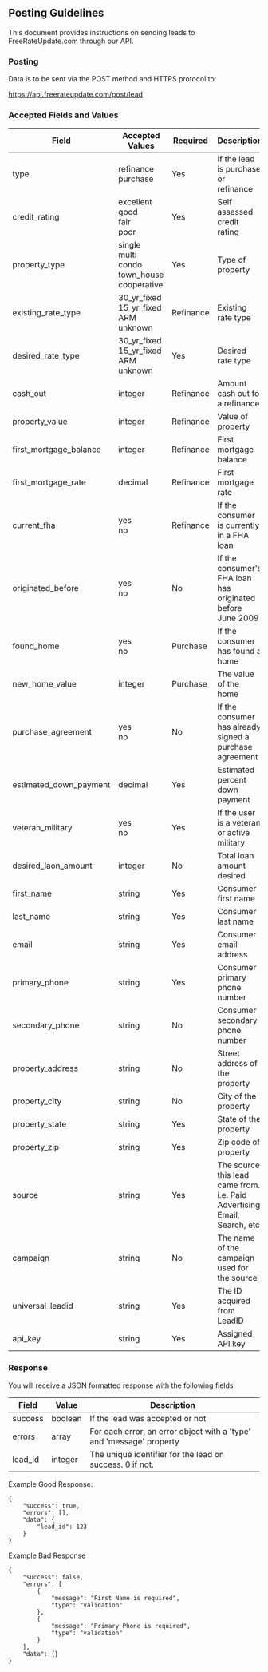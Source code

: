 ## Posting Guidelines

This document provides instructions on sending leads to FreeRateUpdate.com through our API. 

### Posting

Data is to be sent via the POST method and HTTPS protocol to:

https://api.freerateupdate.com/post/lead

### Accepted Fields and Values

Field | Accepted Values | Required | Description
------| --------------- | -------- | -----------
type | refinance<br>purchase | Yes | If the lead is purchase or refinance
credit_rating | excellent<br>good<br>fair<br>poor | Yes | Self assessed credit rating
property_type | single<br>multi<br>condo<br>town_house<br>cooperative | Yes | Type of property
existing_rate_type | 30_yr_fixed<br>15_yr_fixed<br>ARM<br>unknown | Refinance | Existing rate type
desired_rate_type | 30_yr_fixed<br>15_yr_fixed<br>ARM<br>unknown | Yes | Desired rate type
cash_out | integer | Refinance | Amount cash out for a refinance
property_value | integer | Refinance | Value of property
first_mortgage_balance | integer | Refinance | First mortgage balance
first_mortgage_rate | decimal | Refinance | First mortgage rate
current_fha | yes<br>no | Refinance | If the consumer is currently in a FHA loan
originated_before | yes<br>no | No | If the consumer's FHA loan has originated before June 2009
found_home | yes<br>no | Purchase | If the consumer has found a home
new_home_value | integer | Purchase | The value of the home
purchase_agreement | yes<br>no | No | If the consumer has already signed a purchase agreement
estimated_down_payment | decimal | Yes | Estimated percent down payment
veteran_military | yes<br>no | Yes | If the user is a veteran or active military
desired_laon_amount | integer | No | Total loan amount desired
first_name | string | Yes | Consumer first name
last_name | string | Yes | Consumer last name
email | string | Yes | Consumer email address
primary_phone | string | Yes | Consumer primary phone number
secondary_phone | string | No | Consumer secondary phone number
property_address | string | No | Street address of the property
property_city | string | No | City of the property
property_state | string | Yes | State of the property
property_zip | string | Yes | Zip code of property
source | string | Yes | The source this lead came from. i.e. Paid Advertising, Email, Search, etc.
campaign | string | No | The name of the campaign used for the source
universal_leadid | string | Yes | The ID acquired from LeadID
api_key | string | Yes | Assigned API key

### Response

You will receive a JSON formatted response with the following fields

Field | Value | Description
----- | ----- | -----------
success | boolean | If the lead was accepted or not
errors | array | For each error, an error object with a 'type' and 'message' property
lead_id | integer | The unique identifier for the lead on success. 0 if not. 

Example Good Response:
```
{
    "success": true,
    "errors": [],
    "data": {
        "lead_id": 123
    }
}
```

Example Bad Response
```
{
	"success": false,
    "errors": [
        {
            "message": "First Name is required",
            "type": "validation"
        },
        {
            "message": "Primary Phone is required",
            "type": "validation"
        }
    ],
    "data": {}
}
```
